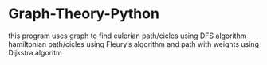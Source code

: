 # Graph-Theory-Python
this program uses graph to find eulerian path/cicles using DFS algorithm
hamiltonian path/cicles using Fleury’s algorithm
and path with weights using Dijkstra algoritm
